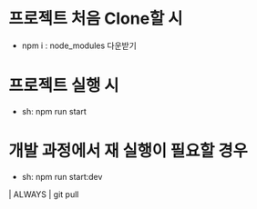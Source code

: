 # 프로젝트 처음 Clone할 시

- npm i : node_modules 다운받기

# 프로젝트 실행 시

- sh: npm run start

# 개발 과정에서 재 실행이 필요할 경우

- sh: npm run start:dev

| ALWAYS
| git pull
